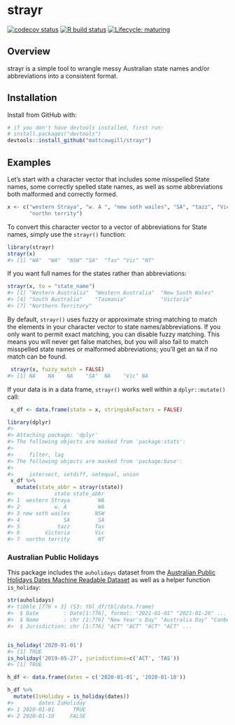 
<!-- README.md is generated from README.Rmd. Please edit that file -->

# strayr

<!-- badges: start -->

[![codecov
status](https://img.shields.io/codecov/c/github/mattcowgill/strayr.svg)](https://codecov.io/gh/MattCowgill/strayr)
[![R build
status](https://github.com/mattcowgill/strayr/workflows/R-CMD-check/badge.svg)](https://github.com/mattcowgill/strayr/actions)
[![Lifecycle:
maturing](https://img.shields.io/badge/lifecycle-maturing-blue.svg)](https://www.tidyverse.org/lifecycle/#maturing)
<!-- badges: end -->

## Overview

strayr is a simple tool to wrangle messy Australian state names and/or
abbreviations into a consistent format.

## Installation

Install from GitHub with:

``` r
# if you don't have devtools installed, first run:
# install.packages("devtools")
devtools::install_github("mattcowgill/strayr")
```

## Examples

Let’s start with a character vector that includes some misspelled State
names, some correctly spelled state names, as well as some abbreviations
both malformed and correctly formed.

``` r
x <- c("western Straya", "w. A ", "new soth wailes", "SA", "tazz", "Victoria",
       "northn territy")
```

To convert this character vector to a vector of abbreviations for State
names, simply use the `strayr()` function:

``` r
library(strayr)
strayr(x)
#> [1] "WA"  "WA"  "NSW" "SA"  "Tas" "Vic" "NT"
```

If you want full names for the states rather than abbreviations:

``` r
strayr(x, to = "state_name")
#> [1] "Western Australia"  "Western Australia"  "New South Wales"   
#> [4] "South Australia"    "Tasmania"           "Victoria"          
#> [7] "Northern Territory"
```

By default, `strayr()` uses fuzzy or approximate string matching to
match the elements in your character vector to state
names/abbreviations. If you only want to permit exact matching, you can
disable fuzzy matching. This means you will never get false matches, but
you will also fail to match misspelled state names or malformed
abbreviations; you’ll get an `NA` if no match can be found.

``` r
 strayr(x, fuzzy_match = FALSE)
#> [1] NA    NA    NA    "SA"  NA    "Vic" NA
```

If your data is in a data frame, `strayr()` works well within a
`dplyr::mutate()` call:

``` r
 x_df <- data.frame(state = x, stringsAsFactors = FALSE)

library(dplyr)
#> 
#> Attaching package: 'dplyr'
#> The following objects are masked from 'package:stats':
#> 
#>     filter, lag
#> The following objects are masked from 'package:base':
#> 
#>     intersect, setdiff, setequal, union
 x_df %>% 
   mutate(state_abbr = strayr(state))
#>             state state_abbr
#> 1  western Straya         WA
#> 2           w. A          WA
#> 3 new soth wailes        NSW
#> 4              SA         SA
#> 5            tazz        Tas
#> 6        Victoria        Vic
#> 7  northn territy         NT
```

### Australian Public Holidays

This package includes the `auholidays` dataset from the [Australian
Public Holidays Dates Machine Readable
Dataset](https://data.gov.au/data/dataset/australian-holidays-machine-readable-dataset)
as well as a helper function `is_holiday`:

``` r
str(auholidays)
#> tibble [776 × 3] (S3: tbl_df/tbl/data.frame)
#>  $ Date        : Date[1:776], format: "2021-01-01" "2021-01-26" ...
#>  $ Name        : chr [1:776] "New Year's Day" "Australia Day" "Canberra Day" "Good Friday" ...
#>  $ Jurisdiction: chr [1:776] "ACT" "ACT" "ACT" "ACT" ...


is_holiday('2020-01-01')
#> [1] TRUE
is_holiday('2019-05-27', jurisdictions=c('ACT', 'TAS'))
#> [1] TRUE

h_df <- data.frame(dates = c('2020-01-01', '2020-01-10'))

h_df %>%
  mutate(IsHoliday = is_holiday(dates))
#>        dates IsHoliday
#> 1 2020-01-01      TRUE
#> 2 2020-01-10     FALSE
```
